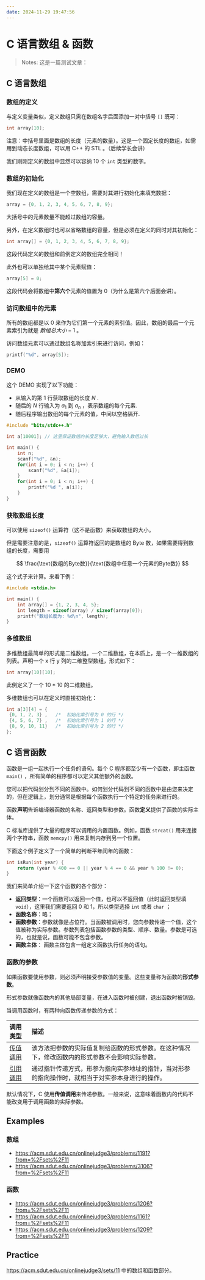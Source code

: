 ```yaml
---
date: 2024-11-29 19:47:56
---
```


# C 语言数组 & 函数

> Notes: 这是一篇测试文章：

## C 语言数组

### 数组的定义

与定义变量类似，定义数组只需在数组名字后面添加一对中括号 `[]` 既可：

```c
int array[10];
```

注意：中括号里面是数组的长度（元素的数量）。这是一个固定长度的数组，如需用到动态长度数组，可以用 C++ 的 STL 。（后续学长会讲）

我们刚刚定义的数组中显然可以容纳 10 个 `int` 类型的数字。

### 数组的初始化

我们现在定义的数组是一个空数组，需要对其进行初始化来填充数据：

```c
array = {0, 1, 2, 3, 4, 5, 6, 7, 8, 9};
```

大括号中的元素数量不能超过数组的容量。

另外，在定义数组时也可以省略数组的容量，但是必须在定义的同时对其初始化：

```c
int array[] = {0, 1, 2, 3, 4, 5, 6, 7, 8, 9};
```

这段代码定义的数组和前例定义的数组完全相同！

此外也可以单独给其中某个元素赋值：

```c
array[5] = 0;
```

这段代码会将数组中**第六个**元素的值置为 0（为什么是第六个后面会讲）。

### 访问数组中的元素

所有的数组都是以 0 来作为它们第一个元素的索引值。因此，数组的最后一个元素索引为就是 $数组总大小 - 1$ 。

访问数组元素可以通过数组名称加索引来进行访问，例如：

```c
printf("%d", array[5]);
```

### DEMO

这个 DEMO 实现了以下功能：

- 从输入的第 $1$ 行获取数组的长度 $N$ .
- 随后的 $N$ 行输入为 $a_1$ 到 $a_n$ ，表示数组的每个元素.
- 随后程序输出数组的每个元素的值，中间以空格隔开.

```c
#include "bits/stdc++.h"

int a[10001]; // 这里保证数组的长度足够大，避免输入数组过长

int main() {
    int n;
    scanf("%d", &n);
    for(int i = 0; i < n; i++) {
        scanf("%d", &a[i]);
    }
    for(int i = 0; i < n; i++) {
        printf("%d ", a[i]);
    }
}
```

### 获取数组长度

可以使用 `sizeof()` 运算符（这不是函数）来获取数组的大小。

但是需要注意的是，`sizeof()` 运算符返回的是数组的 Byte 数，如果需要得到数组的长度，需要用


$$
\frac{\text{数组的Byte数}}{\text{数组中任意一个元素的Byte数}}
$$

这个式子来计算。来看下例：

```c
#include <stdio.h>

int main() {
    int array[] = {1, 2, 3, 4, 5};
    int length = sizeof(array) / sizeof(array[0]);
    printf("数组长度为: %d\n", length);
}
```

### 多维数组

多维数组最简单的形式是二维数组。一个二维数组，在本质上，是一个一维数组的列表。声明一个 x 行 y 列的二维整型数组，形式如下：

```c
int array[10][10];
```

此例定义了一个 $10*10$ 的二维数组。

多维数组也可以在定义时直接初始化：

```c
int a[3][4] = {
 {0, 1, 2, 3} ,   /*  初始化索引号为 0 的行 */
 {4, 5, 6, 7} ,   /*  初始化索引号为 1 的行 */
 {8, 9, 10, 11}   /*  初始化索引号为 2 的行 */
};
```

## C 语言函数

函数是一组一起执行一个任务的语句。每个 C 程序都至少有一个函数，即主函数 `main()` ，所有简单的程序都可以定义其他额外的函数。

您可以把代码划分到不同的函数中。如何划分代码到不同的函数中是由您来决定的，但在逻辑上，划分通常是根据每个函数执行一个特定的任务来进行的。

函数**声明**告诉编译器函数的名称、返回类型和参数。函数**定义**提供了函数的实际主体。

C 标准库提供了大量的程序可以调用的内置函数。例如，函数 `strcat()` 用来连接两个字符串，函数 `memcpy()` 用来复制内存到另一个位置。

下面这个例子定义了一个简单的判断平年闰年的函数：

```c
int isRun(int year) {
    return (year % 400 == 0 || year % 4 == 0 && year % 100 != 0);
}
```

我们来简单介绍一下这个函数的各个部分：

- **返回类型**：一个函数可以返回一个值，也可以不返回值（此时返回类型填 `void`），这里我们需要返回 0 和 1，所以类型选择 `int` 或者 `char` ；
- **函数名称**：略；
- **函数参数**：参数就像是占位符。当函数被调用时，您向参数传递一个值，这个值被称为实际参数。参数列表包括函数参数的类型、顺序、数量。参数是可选的，也就是说，函数可能不包含参数。
- **函数主体**： 函数主体包含一组定义函数执行任务的语句。

### 函数的参数

如果函数要使用参数，则必须声明接受参数值的变量。这些变量称为函数的**形式参数**。

形式参数就像函数内的其他局部变量，在进入函数时被创建，退出函数时被销毁。

当调用函数时，有两种向函数传递参数的方式：

| 调用类型   | 描述                                             |
| :------------------------------------------------------------------------------ | :----------------------------------------------------------------------------------------------- |
| [传值调用](https://www.runoob.com/cprogramming/c-function-call-by-value.html)   | 该方法把参数的实际值复制给函数的形式参数。在这种情况下，修改函数内的形式参数不会影响实际参数。   |
| [引用调用](https://www.runoob.com/cprogramming/c-function-call-by-pointer.html) | 通过指针传递方式，形参为指向实参地址的指针，当对形参的指向操作时，就相当于对实参本身进行的操作。 |

默认情况下，C 使用**传值调用**来传递参数。一般来说，这意味着函数内的代码不能改变用于调用函数的实际参数。

## Examples

### 数组

- https://acm.sdut.edu.cn/onlinejudge3/problems/1191?from=%2Fsets%2F11
- https://acm.sdut.edu.cn/onlinejudge3/problems/3106?from=%2Fsets%2F11

### 函数

- https://acm.sdut.edu.cn/onlinejudge3/problems/1206?from=%2Fsets%2F11
- https://acm.sdut.edu.cn/onlinejudge3/problems/1161?from=%2Fsets%2F11
- https://acm.sdut.edu.cn/onlinejudge3/problems/1209?from=%2Fsets%2F11

## Practice

https://acm.sdut.edu.cn/onlinejudge3/sets/11 中的数组和函数部分。
